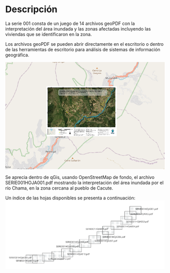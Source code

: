 # Descripción

La serie 001 consta de un juego de 14 archivos geoPDF con la interpretación del área inundada y las zonas afectadas incluyendo las viviendas que se identificaron en la zona.

Los archivos geoPDF se pueden abrir directamente en el escritorio o dentro de las herramientas de escritorio para análisis de sistemas de información geográfica.


![Vista del primer archivo](Hoja1.png)

Se aprecia dentro de qGis, usando OpenStreetMap de fondo, el archivo SERIE001HOJA001.pdf mostrando la interpretación del área inundada por el río Chama, en la zona cercana al pueblo de Cacute.

Un índice de las hojas disponibles se presenta a continuación:
![Índice de hojas](HojasIndice.png)